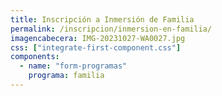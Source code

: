 ```yaml
---
title: Inscripción a Inmersión de Familia
permalink: /inscripcion/inmersion-en-familia/
imagencabecera: IMG-20231027-WA0027.jpg
css: ["integrate-first-component.css"]
components:
  - name: "form-programas"
    programa: familia
---
```

